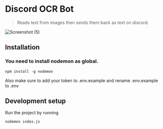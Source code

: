 # Discord OCR Bot
> Reads text from images then sends them back as text on discord.
>  
![Screenshot (5)](https://user-images.githubusercontent.com/106334398/211160524-a90bafa6-4f41-41e8-a35b-bf778423c828.png)


## Installation
### You need to install nodemon as global.

```she
npm install -g nodemon
```
Also make sure to add your token to .env.example and rename .env.example to .env


## Development setup
Run the project by running

```sh
nodemon index.js
```
